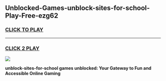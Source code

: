 
## Unblocked-Games-unblock-sites-for-school-Play-Free-ezg62
<h3>
<a href="https://premium76.site?title=unblock-sites-for-school&ref=18A1">CLICK TO PLAY</a></h3>
<hr>

<h3>
<a href="https://premium76.site?title=unblock-sites-for-school&ref=18A1">CLICK 2 PLAY</a>
  
</h3>

<a href="https://premium76.site?title=unblock-sites-for-school&ref=18A1"><img src="https://clearcache.store/games.png"></a>


**unblock-sites-for-school games unblocked: Your Gateway to Fun and Accessible Online Gaming**
